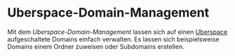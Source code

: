 Uberspace-Domain-Management
===========================
Mit dem *Uberspace-Domain-Management* lassen sich auf einen [Uberspace](https://uberspace.de) aufgeschaltete Domains einfach verwalten. Es lassen sich beispielsweise Domains einem Ordner zuweisen oder Subdomains erstellen.
